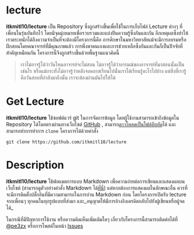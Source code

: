 lecture
=======

**itkmitl10/lecture** เป็น Repository ซึ่งถูกสร้างขึ้นเพื่อใช้ในการเก็บไฟล์ Lecture ต่างๆ ที่เพื่อนในรุ่นบันทึกไว้ โดยมีจุดมุ่งหมายเพื่อรวบรวมและแบ่งปันความรู้ซึ่งกันและกัน อีกเหตุผลซึ่งทำให้เราตระหนักได้ถึงความจำเป็นที่จะต้องมีโครงการนี้คือ การศึกษาในมหาวิทยาลัยแม้จะมีการอบรมหรือฝึกสอนโดยคณาจารย์ที่มีคุณภาพแล้ว การพึ่งพาตนเองและการช่วยเหลือซึ่งกันและกันก็เป็นปัจจัยที่สำคัญเหมือนกัน โครงการนี้จึงถูกสร้างขึ้นด้วยพื้นฐานแนวคิดนี้

> เราไม่อาจรู้ได้ว่าวันไหนอาจารย์จะไม่สอน ไม่อาจรู้ได้ว่าอารมณ์ของอาจารย์ที่มาสอนนั้นเป็นเช่นไร หรือแม้กระทั่งไม่อาจรู้ว่าหลังจบคลาสเรียนไปนั้นเราได้เรียนรู้อะไรไปบ้าง แต่สิ่งที่เรารู้คือวันสอบที่กำลังมาถึงนั้น เราจะต้องผ่านมันไปให้ได้

# Get Lecture

**itkmitl10/lecture** ใช้ซอฟต์แวร์ git ในการจัดการข้อมูล โดยผู้ใช้งานสามารถเข้าถึงข้อมูลใน Repository ได้โดยตรงผ่านทางเว็บไซต์ [GitHub](https://github.com/itkmitl10/lecture) , สามารถ[ดาวโหลดเป็นไฟล์บีบอัด](https://github.com/itkmitl10/lecture)ได้ และสามารถทำการทำการ `clone` โครงการได้ด้วยคำสั่ง

```git
git clone https://github.com/itkmitl10/lecture
```

# Description

**itkmitl10/lecture** ใช้ฟอแมตการแบบ Markdown เพื่อความง่ายต่อการเขียนและแสดงผลบนเว็บไซต์ (สามารถดูตัวอย่างคำสั่ง Markdown ได้[ที่นี่](https://github.com/adam-p/markdown-here/wiki/Markdown-Cheatsheet)) แต่หากต้องการแสดงผลในลักษณะอื่น ควรที่จะมีการติดตั้งปลั๊กอินที่มีความสามารถในการอ่าน Markdown ก่อน โดยโครงการเปิดรับ lecture จากเพื่อนๆ ทุกคนในทุกรูปแบบที่ส่งมา และ_อนุญาตให้มีการอ้างอิงเครดิตกลับไปยังผู้เขียนหรือผู้จดได้_

ในกรณีที่มีปัญหาการใช้งาน หรือความคิดเห็นเพิ่มเติมใดๆ เกี่ยวกับโครงการนี้สามารถติดต่อได้ที่ [@pe3zx](https://twitter.com/pe3zx) หรือการโพสต์ในหน้า [Issues](https://github.com/itkmitl10/lecture/issues)
